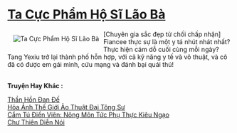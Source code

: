 <a href="https://truyentiki.com/ta-cuc-pham-ho-si-lao-ba.31791/" title="Ta Cực Phẩm Hộ Sĩ Lão Bà"><h1>Ta Cực Phẩm Hộ Sĩ Lão Bà</h1></a><div style="display:table"><img align="right" style="float: left; padding: 10px;" src="https://truyentiki.com/a/img/str/src/31791.jpg" alt="Ta Cực Phẩm Hộ Sĩ Lão Bà">[Chuyên gia sắc đẹp từ chối chấp nhận] Fiancee thực sự là một y tá nhút nhát nhất? Thực hiện cám dỗ cuối cùng mỗi ngày? Tang Yexiu trở lại thành phố hỗn hợp, với cả kỹ năng y tế và võ thuật, và cô đã có được em gái mình, cứu mạng và đánh bại quái thú!</div><p><br><b>Truyện Hay Khác :</b></p><a href="https://truyentiki.com/than-hon-dan-de.31790/" alt="Thần Hồn Đan Đế">Thần Hồn Đan Đế</a><br/><a href="https://github.com/nownovels/topcv/tree/master/truyenhay/31709/README.md" alt="Hỏa Ảnh Thế Giới Ảo Thuật Đại Tông Sư">Hỏa Ảnh Thế Giới Ảo Thuật Đại Tông Sư</a><br/><a href="https://github.com/nownovels/top500/tree/master/truyenhay/33496/" alt="Cẩm Tú Điền Viên: Nông Môn Tức Phụ Thực Kiêu Ngạo">Cẩm Tú Điền Viên: Nông Môn Tức Phụ Thực Kiêu Ngạo</a><br/><a href="https://github.com/nownovels/top500/tree/master/truyenhay/33874/" alt="Chư Thiên Diễn Nói">Chư Thiên Diễn Nói</a><br/>